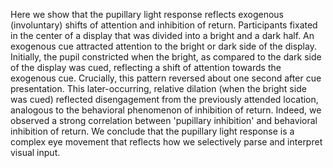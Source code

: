 Here we show that the pupillary light response reflects exogenous (involuntary) shifts of attention and inhibition of return. Participants fixated in the center of a display that was divided into a bright and a dark half. An exogenous cue attracted attention to the bright or dark side of the display. Initially, the pupil constricted when the bright, as compared to the dark side of the display was cued, reflecting a shift of attention towards the exogenous cue. Crucially, this pattern reversed about one second after cue presentation. This later-occurring, relative dilation (when the bright side was cued) reflected disengagement from the previously attended location, analogous to the behavioral phenomenon of inhibition of return. Indeed, we observed a strong correlation between 'pupillary inhibition' and behavioral inhibition of return. We conclude that the pupillary light response is a complex eye movement that reflects how we selectively parse and interpret visual input.

